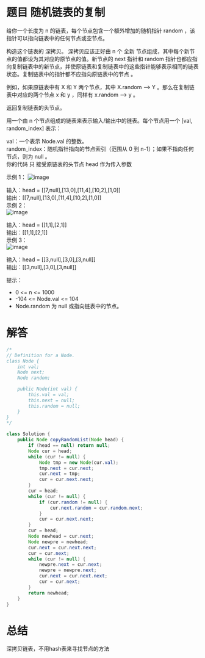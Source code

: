 # 题目 随机链表的复制

给你一个长度为 n 的链表，每个节点包含一个额外增加的随机指针 random ，该指针可以指向链表中的任何节点或空节点。

构造这个链表的 深拷贝。 深拷贝应该正好由 n 个 全新 节点组成，其中每个新节点的值都设为其对应的原节点的值。新节点的 next 指针和 random 指针也都应指向复制链表中的新节点，并使原链表和复制链表中的这些指针能够表示相同的链表状态。复制链表中的指针都不应指向原链表中的节点 。

例如，如果原链表中有 X 和 Y 两个节点，其中 X.random --> Y 。那么在复制链表中对应的两个节点 x 和 y ，同样有 x.random --> y 。

返回复制链表的头节点。

用一个由 n 个节点组成的链表来表示输入/输出中的链表。每个节点用一个 [val, random_index] 表示：

val：一个表示 Node.val 的整数。  
random_index：随机指针指向的节点索引（范围从 0 到 n-1）；如果不指向任何节点，则为  null 。   
你的代码 只 接受原链表的头节点 head 作为传入参数   

 

示例 1：
![image](https://github.com/user-attachments/assets/c5c2fdd2-944f-40c4-9d5b-ceb8e4183f07)



输入：head = [[7,null],[13,0],[11,4],[10,2],[1,0]]   
输出：[[7,null],[13,0],[11,4],[10,2],[1,0]]   
示例 2：   
![image](https://github.com/user-attachments/assets/544146cb-82e3-4735-9a39-0fc92afa16c1)



输入：head = [[1,1],[2,1]]   
输出：[[1,1],[2,1]]   
示例 3：   
![image](https://github.com/user-attachments/assets/ce442391-65bc-430b-a0ea-6e74b2122fa2)



输入：head = [[3,null],[3,0],[3,null]]   
输出：[[3,null],[3,0],[3,null]]   
 

提示：

* 0 <= n <= 1000
* -104 <= Node.val <= 104
* Node.random 为 null 或指向链表中的节点。

# 解答

```java
/*
// Definition for a Node.
class Node {
    int val;
    Node next;
    Node random;

    public Node(int val) {
        this.val = val;
        this.next = null;
        this.random = null;
    }
}
*/

class Solution {
    public Node copyRandomList(Node head) {
        if (head == null) return null;
        Node cur = head;
        while (cur != null) {
            Node tmp = new Node(cur.val);
            tmp.next = cur.next;
            cur.next = tmp;
            cur = cur.next.next;
        }
        cur = head;
        while (cur != null) {
            if (cur.random != null) {
                cur.next.random = cur.random.next;
            }
            cur = cur.next.next;
        }
        cur = head;
        Node newhead = cur.next;
        Node newpre = newhead;
        cur.next = cur.next.next;
        cur = cur.next;
        while (cur != null) {
            newpre.next = cur.next;
            newpre = newpre.next;
            cur.next = cur.next.next;
            cur = cur.next;
        }
        return newhead;
    }
}

```

# 总结

深拷贝链表，不用hash表来寻找节点的方法
